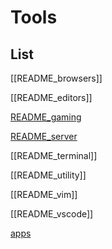 # Tools


## List

[[README_browsers]]

[[README_editors]]

[README_gaming](README_gaming.md)

[README_server](README_server.md)

[[README_terminal]]

[[README_utility]]

[[README_vim]]

[[README_vscode]]

[apps](apps.md)